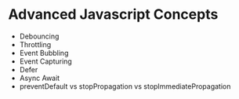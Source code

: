 # Advanced Javascript Concepts

- Debouncing
- Throttling
- Event Bubbling
- Event Capturing
- Defer
- Async Await
- preventDefault vs stopPropagation vs stopImmediatePropagation
